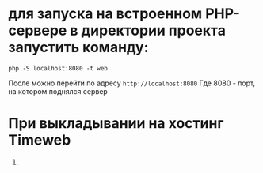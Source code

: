 # для запуска на встроенном PHP-сервере в директории проекта запустить команду:
```
php -S localhost:8080 -t web
```
После можно перейти по адресу ```http://localhost:8080```
Где 8080 - порт, на котором поднялся сервер

# При выкладывании на хостинг Timeweb
1. 